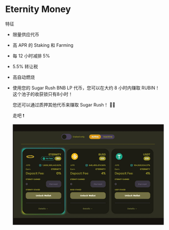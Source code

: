 # Eternity Money

特征
- 限量供应代币

- 高 APR 的 Staking 和 Farming

- 每 12 小时减排 5%

- 5.5% 转让税

- 高自动燃烧

- 使用您的 Sugar Rush BNB LP 代币，您可以在大约 8 小时内赚取 RUBIN！这个池子的收获锁只有8小时！

  您还可以通过质押其他代币来赚取 Sugar Rush！ 💸💸

  走吧  ❗️

  ![eternitymoney-dapp-defi-bsc-image3_ac256296519841725666c8f50a1d5aef](eternitymoney-dapp-defi-bsc-image3_ac256296519841725666c8f50a1d5aef.png)
